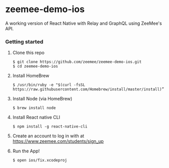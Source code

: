 # zeemee-demo-ios
A working version of React Native with Relay and GraphQL using ZeeMee's API.

### Getting started
1. Clone this repo

    ```
    $ git clone https://github.com/zeemee/zeemee-demo-ios.git
    $ cd zeemee-demo-ios
    ```

2. Install HomeBrew

    ```
    $ /usr/bin/ruby -e "$(curl -fsSL https://raw.githubusercontent.com/Homebrew/install/master/install)”
    ```

3. Install Node (via HomeBrew)

    ```
    $ brew install node
    ```

4. Install React native CLI

    ```
    $ npm install -g react-native-cli
    ```

5. Create an account to log in with at https://www.zeemee.com/students/sign_up
6. Run the App!

    ```
    $ open ios/fix.xcodeproj
    ```
